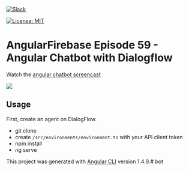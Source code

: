 [![Slack](https://firebasestorage.googleapis.com/v0/b/firestarter-96e46.appspot.com/o/assets%2Fslack-badge.svg?alt=media&token=3e68acef-3e00-4925-9710-e11cee5923e4)](https://join.slack.com/angularfirebase/shared_invite/MjA2NTgxMTI0MTk2LTE0OTg4NTQ4MDAtMjhhZDIzMjc0Mg)

[![License: MIT](https://img.shields.io/badge/License-MIT-green.svg)](https://opensource.org/licenses/MIT)

# AngularFirebase Episode 59 - Angular Chatbot with Dialogflow 

Watch the [angular chatbot screencast](https://angularfirebase.com/lessons/chatbot-in-angular-with-dialogflow-api-ai/)

![](https://firebasestorage.googleapis.com/v0/b/firestarter-96e46.appspot.com/o/assets%2Fdialogflow-angular-demo.gif?alt=media&token=9fbecf3f-1174-4e84-9c73-6ddfe2d55807)

## Usage

First, create an agent on DialogFlow. 

- git clone
- create `/src/environments/environment.ts` with your API client token
- npm install
- ng serve



This project was generated with [Angular CLI](https://github.com/angular/angular-cli) version 1.4.9.# bot

